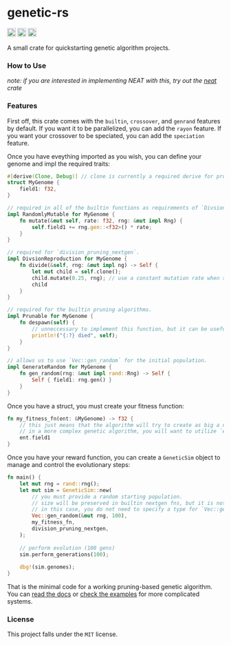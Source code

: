 # genetic-rs

[<img alt="github" src="https://img.shields.io/github/last-commit/inflectrix/genetic-rs" height="20">](https://github.com/inflectrix/genetic-rs)
[<img alt="crates.io" src="https://img.shields.io/crates/d/genetic-rs" height="20">](https://crates.io/crates/genetic-rs)
[<img alt="docs.rs" src="https://img.shields.io/docsrs/genetic-rs" height="20">](https://docs.rs/genetic-rs)

A small crate for quickstarting genetic algorithm projects.

### How to Use
*note: if you are interested in implementing NEAT with this, try out the [neat](https://crates.io/crates/neat) crate*

### Features
First off, this crate comes with the `builtin`, `crossover`, and `genrand` features by default. If you want it to be parallelized, you can add the `rayon` feature. If you want your crossover to be speciated, you can add the `speciation` feature.

Once you have eveything imported as you wish, you can define your genome and impl the required traits:

```rust
#[derive(Clone, Debug)] // clone is currently a required derive for pruning nextgens.
struct MyGenome {
    field1: f32,
}

// required in all of the builtin functions as requirements of `DivsionReproduction` and `CrossoverReproduction`
impl RandomlyMutable for MyGenome {
    fn mutate(&mut self, rate: f32, rng: &mut impl Rng) {
        self.field1 += rng.gen::<f32>() * rate;
    }
}

// required for `division_pruning_nextgen`.
impl DivsionReproduction for MyGenome {
    fn divide(&self, rng: &mut impl ng) -> Self {
        let mut child = self.clone();
        child.mutate(0.25, rng); // use a constant mutation rate when spawning children in pruning algorithms.
        child
    }
}

// required for the builtin pruning algorithms.
impl Prunable for MyGenome {
    fn despawn(self) {
        // unneccessary to implement this function, but it can be useful for debugging and cleaning up genomes.
        println!("{:?} died", self);
    }
}

// allows us to use `Vec::gen_random` for the initial population.
impl GenerateRandom for MyGenome {
    fn gen_random(rng: &mut impl rand::Rng) -> Self {
        Self { field1: rng.gen() }
    }
}
```

Once you have a struct, you must create your fitness function:
```rust
fn my_fitness_fn(ent: &MyGenome) -> f32 {
    // this just means that the algorithm will try to create as big a number as possible due to fitness being directly taken from the field.
    // in a more complex genetic algorithm, you will want to utilize `ent` to test them and generate a reward.
    ent.field1
}
```


Once you have your reward function, you can create a `GeneticSim` object to manage and control the evolutionary steps:

```rust
fn main() {
    let mut rng = rand::rng();
    let mut sim = GeneticSim::new(
        // you must provide a random starting population. 
        // size will be preserved in builtin nextgen fns, but it is not required to keep a constant size if you were to build your own nextgen function.
        // in this case, you do not need to specify a type for `Vec::gen_random` because of the input of `my_fitness_fn`.
        Vec::gen_random(&mut rng, 100),
        my_fitness_fn,
        division_pruning_nextgen,
    );
 
    // perform evolution (100 gens)
    sim.perform_generations(100);
 
    dbg!(sim.genomes);
}
```

That is the minimal code for a working pruning-based genetic algorithm. You can [read the docs](https://docs.rs/genetic-rs) or [check the examples](/genetic-rs/examples/) for more complicated systems.

### License
This project falls under the `MIT` license.
